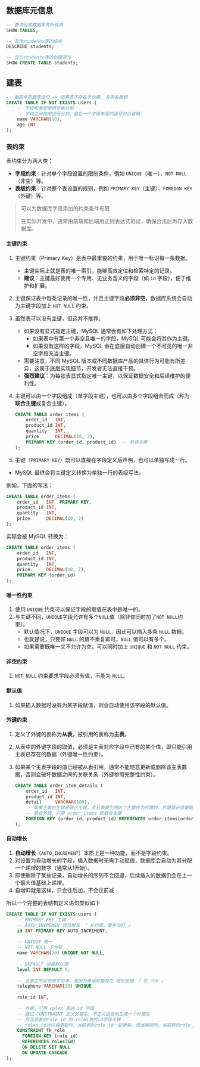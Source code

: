 ## 数据库元信息

```sql
-- 查询当前数据库的所有表
SHOW TABLES;

-- 查询students表的结构
DESCRIBE students;

-- 显示students表的创建语句
SHOW CREATE TABLE students;
```



## 建表

```sql
-- 最简单的建表语句 => 如果表不存在才创建, 否则会报错
CREATE TABLE IF NOT EXISTS users (
	-- 字段和类型使用空格分割
	-- 字段之间使用逗号分割，最后一个字段末尾的逗号可以省略
	name VARCHAR(10),
	age INT
);
```



### 表约束

表约束分为两大类：

- **字段约束**：针对单个字段设置的限制条件，例如 `UNIQUE`（唯一）、`NOT NULL`（非空）等。
- **表级约束**：针对整个表设置的规则，例如 `PRIMARY KEY`（主键）、`FOREIGN KEY`（外键）等。

> 可以为数据库字段添加的约束条件有限
>
> 在实际开发中，通常由前端和后端用正则表达式验证，确保合法后再存入数据库。



#### 主键约束

1. 主键约束（Primary Key）是表中最重要的约束，用于唯一标识每一条数据。
   - 主键实际上就是表的唯一索引，能够高效定位和检索特定的记录。
   - **建议**：主键最好使用一个专用、无业务含义的字段（如 `id` 字段），便于维护和扩展。

2. 主键保证表中每条记录的唯一性，并且主键字段**必须非空**，数据库系统会自动为主键字段加上 `NOT NULL` 约束。

3. 虽然表可以没有主键，但这并不推荐。
   - 如果没有显式指定主键，MySQL 通常会有如下处理方式：
     - 如果表中有第一个非空且唯一的字段，MySQL 可能会将其作为主键。
     - 如果没有这样的字段，MySQL 会在底层自动创建一个不可见的唯一非空字段充当主键。
   - 需要注意，不同 MySQL 版本或不同数据库产品的具体行为可能有所差异，这属于底层实现细节，开发者无法直接干预。
   - **强烈建议**：为每张表显式指定唯一主键，以保证数据安全和后续维护的便利性。

4. 主键可以由一个字段组成（单字段主键），也可以由多个字段组合而成（称为**联合主键**或复合主键）。

   ```sql
   CREATE TABLE order_items (
       order_id   INT,
       product_id INT,
       quantity   INT,
       price      DECIMAL(10, 2),
       PRIMARY KEY (order_id, product_id)  -- 联合主键
   );
   ```

5.  主键（`PRIMARY KEY`）既可以直接在字段定义后声明，也可以单独写成一行。

   - MySQL 最终会将主键定义转换为单独一行的表级写法。

   例如，下面的写法：

   ```sql
   CREATE TABLE order_items (
       order_id   INT  PRIMARY KEY,
       product_id INT,
       quantity   INT,
       price      DECIMAL(10, 2)
   );
   ```

   实际会被 MySQL 转换为：

   ```sql
   CREATE TABLE order_items (
       order_id   INT,
       product_id INT,
       quantity   INT,
       price      DECIMAL(10, 2),
       PRIMARY KEY (order_id)
   );
   ```

   

#### 唯一性约束

1. 使用 `UNIQUE` 约束可以保证字段的取值在表中是唯一的。
2. 与主键不同，`UNIQUE`字段允许有多个`NULL`值（除非你同时加了`NOT NULL`约束）。
   - 默认情况下，`UNIQUE` 字段可以为 `NULL`，因此可以插入多条 `NULL` 数据。
   - 也就是说，只要非 `NULL` 的值不重复即可，`NULL` 值可以有多个。
   - 如果需要既唯一又不允许为空，可以同时加上 `UNIQUE` 和 `NOT NULL` 约束。



#### 非空约束

1. `NOT NULL` 约束要求字段必须有值，不能为 `NULL`。



#### 默认值

1. 如果插入数据时没有为某字段赋值，则会自动使用该字段的默认值。



#### 外键约束

1. 定义了外键的表称为**从表**，被引用的表称为**主表**。

2. 从表中的外键字段的取值，必须是主表对应字段中已有的某个值，即只能引用主表已存在的数据（外键唯一性约束）。

3. 如果某个主表字段的值已经被从表引用，通常不能随意更新或删除该主表数据，否则会破坏数据之间的关联关系（外键参照完整性约束）。

   ```sql
   CREATE TABLE order_item_details (
       order_id   INT,
       product_id INT,
       detail     VARCHAR(100),
       -- 如果主表的主键是联合主键，且从表要引用这个主键作为外键时，外键就必须是联合外键
       -- 联合外键，引用 order_items 的联合主键
       FOREIGN KEY (order_id, product_id) REFERENCES order_items(order_id, product_id)
   );
   ```

   

#### 自动增长

1. **自动增长**（`AUTO_INCREMENT`）本质上是一种功能，而不是字段约束。
2. 对设置为自动增长的字段，插入数据时无需手动赋值，数据库会自动为其分配一个递增的数字（通常从1开始）。
3. 即使删除了某些记录，自动增长的序列不会回退，后续插入的数据仍会在上一个最大值基础上递增。
4. 自增ID就是这样，只会往后加，不会往前减



所以一个完整的表结构定义语句类似如下

```sql
CREATE TABLE IF NOT EXISTS users (
  	-- PRIMARY KEY 主键
    -- AUTO_INCREMEN 自动增长 「 非约束，要手动打 」
    id INT PRIMARY KEY AUTO_INCREMENT,
  
    -- UNIQUE 唯一
    -- NOT NULL 不为空
    name VARCHAR(20) UNIQUE NOT NULL,
  
    -- DEFAULT 设置默认值
    level INT DEFAULT 0,
  
  	-- 这里之所以使用字符串，是因为电话可能存在 地区前缀 「 如 +86 」
  	telephone VARCHAR(20) UNIQUE
  
    role_id INT,
  
  	-- 外键，引用 roles 表的 id 字段
    -- 通过 CONSTRAINT 定义外键名，不定义会自动生成一个外键名
    -- 将当前表的role_id 和 roles表的id字段关联
    -- roles.id对应值更新时，当前表的role_id一起更新，而当删除时，当前表的role_id设置为NULL
    CONSTRAINT fk_role
      FOREIGN KEY (role_id)
      REFERENCES roles(id)
      ON DELETE SET NULL
      ON UPDATE CASCADE
);
```



